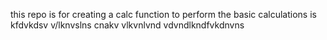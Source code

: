 this repo is for creating a calc function to perform the basic calculations
is kfdvkdsv  v/lknvslns cnakv vlkvnlvnd vdvndlkndfvkdnvns
